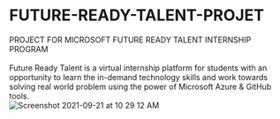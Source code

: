 # FUTURE-READY-TALENT-PROJET
PROJECT FOR MICROSOFT FUTURE READY TALENT INTERNSHIP PROGRAM
<BR>
<BR>
Future Ready Talent is a virtual internship platform for students with an opportunity to learn the in-demand technology skills and work towards solving real world problem using the power of Microsoft Azure & GitHub tools.<BR>
![Screenshot 2021-09-21 at 10 29 12 AM](https://user-images.githubusercontent.com/83488126/192111562-97a17dc0-7944-434c-af7f-7c9abb10491f.png)
